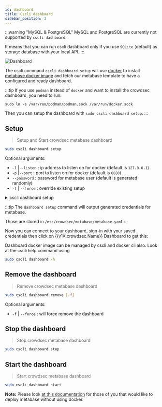```yaml
---
id: dashboard
title: Cscli dashboard
sidebar_position: 3
---
```


:::warning "MySQL & PostgreSQL"
MySQL and PostgreSQL are currently not supported by `cscli dashboard`. 

It means that you can run cscli dashboard only if you use `SQLite` (default) as storage database with your local API.
:::

![Dashboard](/img/metabase.png)

The cscli command `cscli dashboard setup` will use [docker](https://docs.docker.com/get-docker/) to install [metabase docker image](https://hub.docker.com/r/metabase/metabase/) and fetch our metabase template to have a configured and ready dashboard. 

:::tip
If you use `podman` instead of `docker` and want to install the crowdsec dashboard, you need to run:

    sudo ln -s /var/run/podman/podman.sock /var/run/docker.sock

Then you can setup the dashboard with `sudo cscli dashboard setup`.
:::

## Setup
> Setup and Start crowdsec metabase dashboard

```bash
sudo cscli dashboard setup
```

Optional arguments:

 - `-l` |`--listen` : ip address to listen on for docker (default is `127.0.0.1`)
 - `-p` |`--port` : port to listen on for docker (default is `8080`)
 - `--password` : password for metabase user (default is generated randomly)
 - `-f` | `--force` : override existing setup



<details>
  <summary>cscli dashboard setup</summary>

```bash
INFO[0000] Pulling docker image metabase/metabase       
...........
INFO[0002] creating container '/crowdsec-metabase'      
INFO[0002] Waiting for metabase API to be up (can take up to a minute) 
..............
INFO[0051] Metabase is ready                            

	URL       : 'http://127.0.0.1:3000'
	username  : 'crowdsec@crowdsec.net'
	password  : '<RANDOM_PASSWORD>'

```
</details>

:::tip
The `dashboard setup` command will output generated credentials for metabase.

Those are stored in `/etc/crowdsec/metabase/metabase.yaml`
:::

Now you can connect to your dashboard, sign-in with your saved credentials then click on {{v1X.crowdsec.Name}} Dashboard to get this:


Dashboard docker image can be managed by cscli and docker cli also. Look at the cscli help command using

```bash
sudo cscli dashboard -h
```

## Remove the dashboard
> Remove crowdsec metabase dashboard

```bash
sudo cscli dashboard remove [-f]
```
Optional arguments:

- `-f` | `--force` : will force remove the dashboard

## Stop the dashboard
> Stop crowdsec metabase dashboard

```bash
sudo cscli dashboard stop
```

## Start the dashboard
> Start crowdsec metabase dashboard

```bash
sudo cscli dashboard start
```

**Note:** Please look [at this documentation](/blog/metabase_without_docker) for those of you that would like to deploy metabase without using docker.


